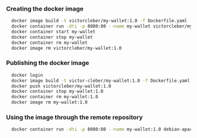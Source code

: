 ### Creating the docker image
```bash
  docker image build -t victorcleber/my-wallet:1.0 -f Dockerfile.yaml .
  docker container run -dti -p 8080:80 --name my-wallet victorcleber/my-wallet:1.0  
  docker container start my-wallet
  docker container stop my-wallet
  docker container rm my-wallet
  docker image rm victorcleber/my-wallet:1.0
```
### Publishing the docker image
```bash
  docker login
  docker image build -t victor-cleber/my-wallet:1.0 -f Dockerfile.yaml .
  docker push victorcleber/my-wallet:1.0
  docker container stop my-wallet:1.0  
  docker container rm my-wallet:1.0
  docker image rm my-wallet:1.0
```
### Using the image through the remote repository
```bash
  docker container run -dti -p 8080:80 --name my-wallet:1.0 debian-apache:1.0
```